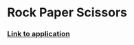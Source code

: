 # Rock Paper Scissors

### [Link to application](https://bartekbugala.github.io/rock-paper-scissors-v3/)

